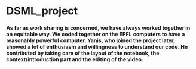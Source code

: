 # DSML_project

#### As far as work sharing is concerned, we have always worked together in an equitable way. We coded together on the EPFL computers to have a reasonably powerful computer. Yanis, who joined the project later, showed a lot of enthusiasm and willingness to understand our code. He contributed by taking care of the layout of the notebook, the context/introduction part and the editing of the video.
